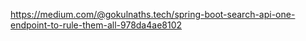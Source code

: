 https://medium.com/@gokulnaths.tech/spring-boot-search-api-one-endpoint-to-rule-them-all-978da4ae8102
